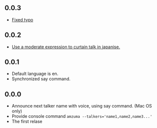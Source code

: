 ## 0.0.3

* [Fixed typo](https://github.com/koic/azuma/commit/2a4133720ee4ebbdae0241b56be8206e6dcdc19f)

## 0.0.2

* [Use a moderate expression to curtain talk in japanise.](https://github.com/koic/azuma/commit/b3ab8d0585ca3be1dc5fcf429b38103a8adfd651)

## 0.0.1

* Default language is en.
* Synchronized say command.

## 0.0.0

* Announce next talker name with voice, using say command. (Mac OS only)
* Provide console command `amzuma --talkers='name1,name2,name3...'`
* The first relase
